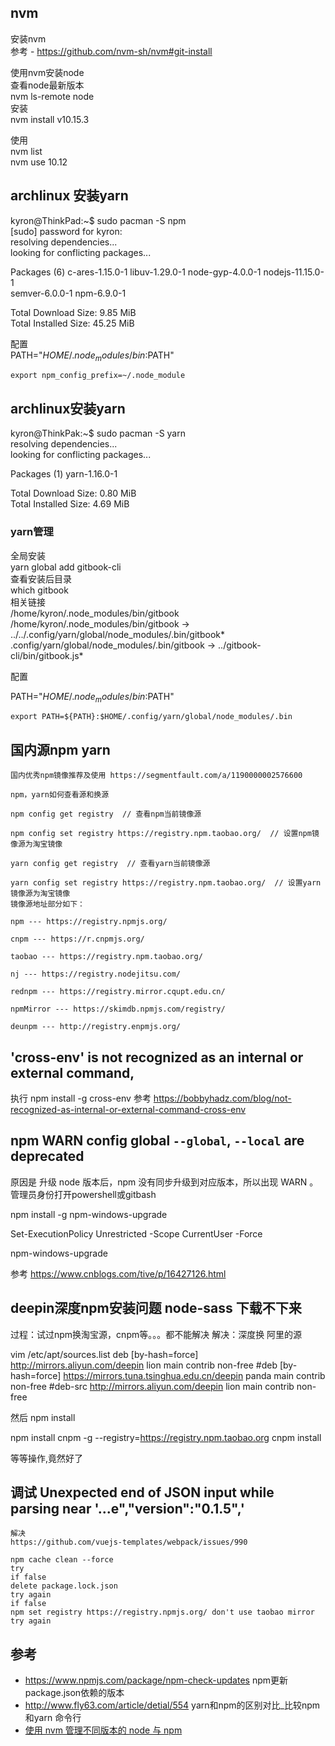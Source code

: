 ## nvm
安装nvm  
参考 - https://github.com/nvm-sh/nvm#git-install  
  
使用nvm安装node  
查看node最新版本  
nvm ls-remote node  
安装  
nvm install v10.15.3  
  
使用  
nvm list  
nvm use 10.12  
## archlinux 安装yarn
kyron@ThinkPad:~$ sudo pacman -S npm  
[sudo] password for kyron:  
resolving dependencies...  
looking for conflicting packages...  
  
Packages (6) c-ares-1.15.0-1  libuv-1.29.0-1  node-gyp-4.0.0-1  nodejs-11.15.0-1  
             semver-6.0.0-1  npm-6.9.0-1  
  
Total Download Size:    9.85 MiB  
Total Installed Size:  45.25 MiB  
  
  
配置  
PATH="$HOME/.node_modules/bin:$PATH"  
```
export npm_config_prefix=~/.node_module
```
  
## archlinux安装yarn
kyron@ThinkPak:~$ sudo pacman -S yarn  
resolving dependencies...  
looking for conflicting packages...  
  
Packages (1) yarn-1.16.0-1  
  
Total Download Size:   0.80 MiB  
Total Installed Size:  4.69 MiB  
  
### yarn管理
全局安装  
yarn global add gitbook-cli  
查看安装后目录  
which gitbook  
相关链接  
/home/kyron/.node_modules/bin/gitbook  
/home/kyron/.node_modules/bin/gitbook -> ../../.config/yarn/global/node_modules/.bin/gitbook*  
.config/yarn/global/node_modules/.bin/gitbook -> ../gitbook-cli/bin/gitbook.js*  
  
配置  
  
PATH="$HOME/.node_modules/bin:$PATH"  
```
export PATH=${PATH}:$HOME/.config/yarn/global/node_modules/.bin
```
  
  
  
## 国内源npm yarn
```
国内优秀npm镜像推荐及使用 https://segmentfault.com/a/1190000002576600

npm，yarn如何查看源和换源

npm config get registry  // 查看npm当前镜像源

npm config set registry https://registry.npm.taobao.org/  // 设置npm镜像源为淘宝镜像

yarn config get registry  // 查看yarn当前镜像源

yarn config set registry https://registry.npm.taobao.org/  // 设置yarn镜像源为淘宝镜像
镜像源地址部分如下：

npm --- https://registry.npmjs.org/

cnpm --- https://r.cnpmjs.org/

taobao --- https://registry.npm.taobao.org/

nj --- https://registry.nodejitsu.com/

rednpm --- https://registry.mirror.cqupt.edu.cn/

npmMirror --- https://skimdb.npmjs.com/registry/

deunpm --- http://registry.enpmjs.org/

```
## 'cross-env' is not recognized as an internal or external command,
执行 npm install -g cross-env
参考 https://bobbyhadz.com/blog/not-recognized-as-internal-or-external-command-cross-env
## npm WARN config global `--global`, `--local` are deprecated
原因是 升级 node 版本后，npm 没有同步升级到对应版本，所以出现 WARN 。
管理员身份打开powershell或gitbash

npm install -g npm-windows-upgrade

Set-ExecutionPolicy Unrestricted -Scope CurrentUser -Force

npm-windows-upgrade

参考 https://www.cnblogs.com/tive/p/16427126.html
## deepin深度npm安装问题 node-sass 下载不下来
过程：试过npm换淘宝源，cnpm等。。。都不能解决
解决：深度换 阿里的源

vim /etc/apt/sources.list
deb [by-hash=force] http://mirrors.aliyun.com/deepin lion main contrib non-free
#deb [by-hash=force] https://mirrors.tuna.tsinghua.edu.cn/deepin panda main contrib non-free
#deb-src http://mirrors.aliyun.com/deepin lion main contrib non-free

然后
npm install 

npm install cnpm -g --registry=https://registry.npm.taobao.org
cnpm install 

等等操作,竟然好了

## 调试 Unexpected end of JSON input while parsing near '...e","version":"0.1.5",'
```
解决
https://github.com/vuejs-templates/webpack/issues/990

npm cache clean --force
try
if false
delete package.lock.json
try again
if false
npm set registry https://registry.npmjs.org/ don't use taobao mirror
try again
```
## 参考
- https://www.npmjs.com/package/npm-check-updates npm更新package.json依赖的版本
- http://www.fly63.com/article/detial/554 yarn和npm的区别对比_比较npm和yarn 命令行
- [使用 nvm 管理不同版本的 node 与 npm](http://bubkoo.com/2017/01/08/quick-tip-multiple-versions-node-nvm/)
  
